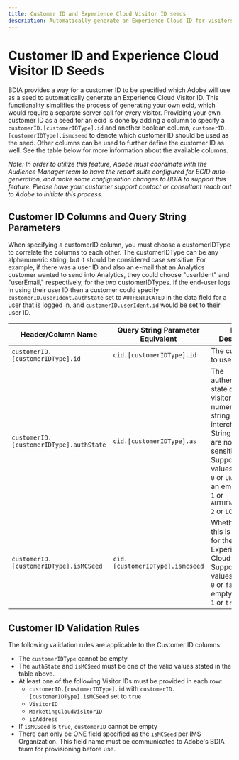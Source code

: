 ```yaml
---
title: Customer ID and Experience Cloud Visitor ID seeds
description: Automatically generate an Experience Cloud ID for visitors.
---
```


# Customer ID and Experience Cloud Visitor ID Seeds

BDIA provides a way for a customer ID to be specified which Adobe will use as a seed to automatically generate an Experience Cloud Visitor ID. This functionality simplifies the process of generating your own ecid, which would require a separate server call for every visitor. Providing your own customer ID as a seed for an ecid is done by adding a column to specify a `customerID.[customerIDType].id` and another boolean column, `customerID.[customerIDType].ismcseed` to denote which customer ID should be used as the seed. Other columns can be used to further define the customer ID as well. See the table below for more information about the available columns.

*Note: In order to utilize this feature, Adobe must coordinate with the Audience Manager team to have the report suite configured for ECID auto-generation, and make some configuration changes to BDIA to support this feature. Please have your customer support contact or consultant reach out to Adobe to initiate this process.*

## Customer ID Columns and Query String Parameters

When specifying a customerID column, you must choose a customerIDType to correlate the columns to each other. The customerIDType can be any alphanumeric string, but it should be considered case sensitive. For example, if there was a user ID and also an e-mail that an Analytics customer wanted to send into Analytics, they could choose "userIdent" and "userEmail," respectively, for the two customerIDTypes. If the end-user logs in using their user ID then a customer could specify `customerID.userIdent.authState` set to `AUTHENTICATED` in the data field for a user that is logged in, and `customerID.userIdent.id` would be set to their user ID.

|Header/Column Name|Query String Parameter Equivalent|Field Description|
|--|--|--|
| `customerID.[customerIDType].id` | `cid.[customerIDType].id` | The customer ID to use. |
| `customerID.[customerIDType].authState` | `cid.[customerIDType].as` | The authenticated state of the visitor. The numeric and string values are interchangeable. String values are not case sensitive. Supported values are:<br>`0` or `UNKNOWN` or an empty string<br>`1` or `AUTHENTICATED`<br>`2` or `LOGGED_OUT` |
| `customerID.[customerIDType].isMCSeed` | `cid.[customerIDType].ismcseed`| Whether or not this is the seed for the Experience Cloud Visitor ID. Supported values are:<br>`0` or `false` or an empty string<br>`1` or `true` |

## Customer ID Validation Rules

The following validation rules are applicable to the Customer ID columns:

* The `customerIDType` cannot be empty
* The `authState` and `isMCSeed` must be one of the valid values stated in the table above.
* At least one of the following Visitor IDs must be provided in each row:
  * `customerID.[customerIDType].id` with `customerID.[customerIDType].isMCSeed` set to `true`
  * `VisitorID`
  * `MarketingCloudVisitorID`
  * `ipAddress`
* If `isMCSeed` is `true`, `customerID` cannot be empty
* There can only be ONE field specified as the `isMCSeed` per IMS Organization. This field name must be communicated to Adobe's BDIA team for provisioning before use.
